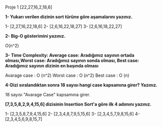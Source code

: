 Proje 1
[22,27,16,2,18,6]

**1- Yukarı verilen dizinin sort türüne göre aşamalarını yazınız.**

1- [2,27,16,22,18,6]
2- [2,6,16,22,18,27]
3- [2,6,16,18,22,27]

**2- Big-O gösterimini yazınız.**

O(n^2)

**3- Time Complexity: Average case: Aradığımız sayının ortada olması,Worst case: Aradığımız sayının sonda olması, Best case: Aradığımız sayının dizinin en başında olması**

Avarage case : O (n^2)
Worst case : O (n^2)
Best case : O (n)

**4-Dizi sıralandıktan sonra 18 sayısı hangi case kapsamına girer? Yazınız.**

 18 sayısı "Avarage Case" kapsamına girer.

**[7,3,5,8,2,9,4,15,6] dizisinin Insertion Sort'a göre ilk 4 adımını yazınız.**

1- [2,3,5,8,7,9,4,15,6]
2- [2,3,4,8,7,9,5,15,6]
3- [2,3,4,5,7,9,8,15,6]
4- [2,3,4,5,6,9,8,15,7]
